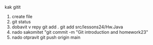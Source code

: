 kak gitit

1. create file
2. git status
3. dobavit v repy   git add .
git add src/lessons24/Hw.Java
4. nado sakomitet
"git commit -m "Git introduction and homework23"
5. nado otpravit 
git push origin main 